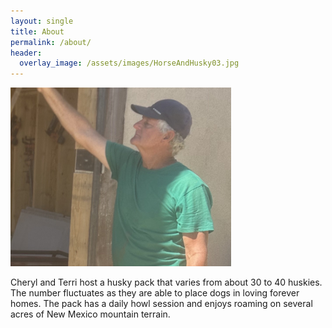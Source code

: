 ```yaml
---
layout: single
title: About
permalink: /about/
header:
  overlay_image: /assets/images/HorseAndHusky03.jpg
---
```


<img src="/assets/images/CherylAndTerri.jpg" width="70%"/>

Cheryl and Terri host a husky pack that varies from about 30 to 40 huskies.
The number fluctuates as they are able to place dogs in loving forever homes.
The pack has a daily howl session and enjoys roaming on several acres
of New Mexico mountain terrain.
